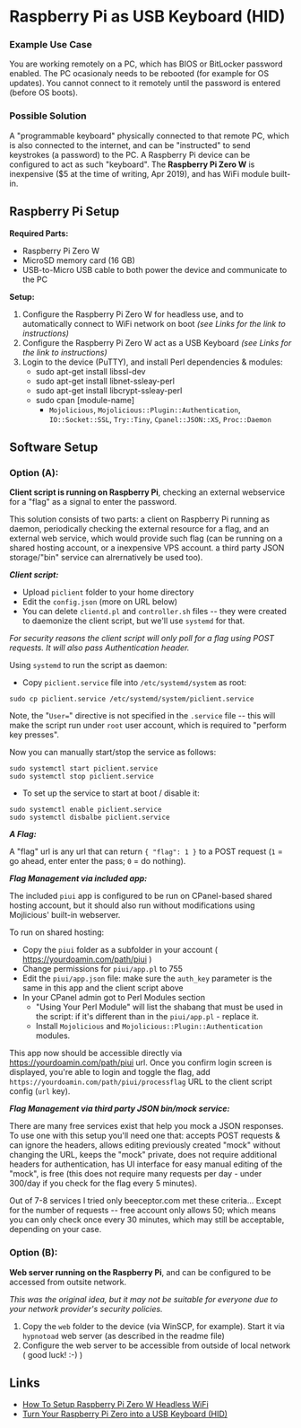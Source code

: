 # Raspberry Pi as USB Keyboard (HID)

### Example Use Case

You are working remotely on a PC, which has BIOS or BitLocker password enabled. The PC ocasionaly needs to be rebooted (for example for OS updates). You cannot connect to it remotely until the password is entered (before OS boots).

### Possible Solution

A "programmable keyboard" physically connected to that remote PC, which is also connected to the internet, and can be "instructed" to send keystrokes (a password) to the PC. A Raspberry Pi device can be configured to act as such "keyboard". The **Raspberry Pi Zero W** is inexpensive ($5 at the time of writing, Apr 2019), and has WiFi module built-in.

## Raspberry Pi Setup

**Required Parts:**

* Raspberry Pi Zero W
* MicroSD memory card (16 GB)
* USB-to-Micro USB cable to both power the device and communicate to the PC

**Setup:**

1. Configure the Raspberry Pi Zero W for headless use, and to automatically connect to WiFi network on boot *(see Links for the link to instructions)*
2. Configure the Raspberry Pi Zero W act as a USB Keyboard *(see Links for the link to instructions)*
3. Login to the device (PuTTY), and install Perl dependencies & modules:
    * sudo apt-get install libssl-dev
    * sudo apt-get install libnet-ssleay-perl
    * sudo apt-get install libcrypt-ssleay-perl
    * sudo cpan [module-name]
        - `Mojolicious`, `Mojolicious::Plugin::Authentication`, `IO::Socket::SSL`, `Try::Tiny`, `Cpanel::JSON::XS`, `Proc::Daemon`
        
## Software Setup

### Option (A): 
**Client script is running on Raspberry Pi**, checking an external webservice for a "flag" as a signal to enter the password.

This solution consists of two parts: a client on Raspberry Pi running as daemon, periodically checking the external resource for a flag, and an external web service, which would provide such flag (can be running on a shared hosting account, or a inexpensive VPS account. a third party JSON storage/"bin" service can alrernatively be used too).

__*Client script:*__

- Upload `piclient` folder to your home directory
- Edit the `config.json` (more on URL below)
- You can delete `clientd.pl` and `controller.sh` files -- they were created to daemonize the client script, but we'll use `systemd` for that.

*For security reasons the client script will only poll for a flag using POST requests. It will also pass Authentication header.*

Using `systemd` to run the script as daemon:

- Copy `piclient.service` file into `/etc/systemd/system` as root:

`sudo cp piclient.service /etc/systemd/system/piclient.service`

Note, the "`User=`" directive is not specified in the `.service` file -- this will make the script run under `root` user account, which is required to "perform key presses".

Now you can manually start/stop the service as follows:

```
sudo systemctl start piclient.service
sudo systemctl stop piclient.service
```

- To set up the service to start at boot / disable it:

```
sudo systemctl enable piclient.service
sudo systemctl disbalbe piclient.service
```

__*A Flag:*__

A "flag" url is any url that can return `{ "flag": 1 }` to a POST request (`1` = go ahead, enter enter the pass; `0` = do nothing).

__*Flag Management via included app:*__

The included `piui` app is configured to be run on CPanel-based shared hosting account, but it should also run without modifications using Mojlicious' built-in webserver.

To run on shared hosting:

- Copy the `piui` folder as a subfolder in your account ( https://yourdoamin.com/path/piui )
- Change permissions for `piui/app.pl` to 755
- Edit the `piui/app.json` file: make sure the `auth_key` parameter is the same in this app and the client script above
- In your CPanel admin got to Perl Modules section
    - "Using Your Perl Module" will list the shabang that must be used in the script: if it's different than in the `piui/app.pl` - replace it.
    - Install `Mojolicious` and `Mojolicious::Plugin::Authentication` modules.
    
This app now should be accessible directly via https://yourdoamin.com/path/piui url. Once you confirm login screen is displayed, you're able to login and toggle the flag, add `https://yourdoamin.com/path/piui/processflag` URL to the client script config (`url` key).

__*Flag Management via third party JSON bin/mock service:*__

There are many free services exist that help you mock a JSON responses. To use one with this setup you'll need one that: accepts POST requests & can ignore the headers, allows editing previously created "mock" without changing the URL, keeps the "mock" private, does not require additional headers for authentication, has UI interface for easy manual editing of the "mock", is free (this does not require many requests per day - under 300/day if you check for the flag every 5 minutes).

Out of 7-8 services I tried only beeceptor.com met these criteria... Except for the number of requests -- free account only allows 50; which means you can only check once every 30 minutes, which may still be acceptable, depending on your case.



### Option (B): 
**Web server running on the Raspberry Pi**, and can be configured to be accessed from outsite network.

*This was the original idea, but it may not be suitable for everyone due to your network provider's security policies.*

1. Copy the `web` folder to the device (via WinSCP, for example). Start it via `hypnotoad` web server (as described in the readme file)
2. Configure the web server to be accessible from outside of local network ( good luck! :-) )


## Links
* [How To Setup Raspberry Pi Zero W Headless WiFi](https://core-electronics.com.au/tutorials/raspberry-pi-zerow-headless-wifi-setup.html)
* [Turn Your Raspberry Pi Zero into a USB Keyboard (HID)](https://randomnerdtutorials.com/raspberry-pi-zero-usb-keyboard-hid/)
